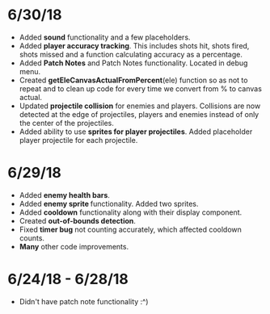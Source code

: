 <h1>6/30/18</h1>
<ul>
<li>
Added <strong>sound</strong> functionality and a few placeholders.
</li>
<li>
Added <strong>player accuracy tracking</strong>. This includes shots hit, shots fired, shots missed and a function calculating accuracy as a percentage.
</li>
<li>
Added <strong>Patch Notes</strong> and Patch Notes functionality. Located in debug menu.
</li>
<li>
Created <strong>getEleCanvasActualFromPercent</strong>(ele) function so as not to repeat and to clean up code for every time we convert from % to canvas actual.
</li>
<li>
Updated <strong>projectile collision</strong> for enemies and players. Collisions are now detected at the edge of projectiles, players and enemies instead of only the center of the projectiles.
</li>
<li>
Added ability to use <strong>sprites for player projectiles</strong>. Added placeholder player projectile for each projectile.
</li>
</ul>
<h1>6/29/18</h1>
<ul>
<li>
Added <strong> enemy health bars</strong>.
</li>
<li>
Added <strong> enemy sprite </strong> functionality. Added two sprites.
</li>
<li>
Added <strong>cooldown</strong> functionality along with their display component.
</li>
<li>
Created <strong>out-of-bounds detection</strong>.
</li>
<li>
Fixed <strong>timer bug</strong> not counting accurately, which affected cooldown counts.
</li>
<li>
<strong>Many</strong> other code improvements.
</ul>
<h1>6/24/18 - 6/28/18</h1>
<ul>
<li>
Didn't have patch note functionality :^)
</li>
</ul>